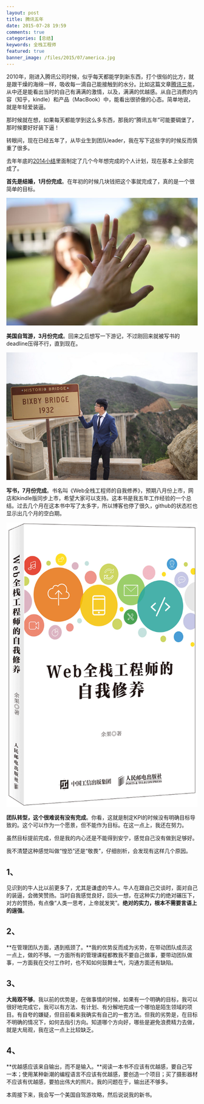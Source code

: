 ```yaml
---
layout: post
title: 腾讯五年
date: 2015-07-28 19:59
comments: true
categories: [总结]
keywords: 全栈工程师
featured: true
banner_image: /files/2015/07/america.jpg
---
```


​2010年，刚进入腾讯公司时候，似乎每天都能学到新东西，打个很俗的比方，就是跟干燥的海绵一样，吸收每一滴自己能接触到的水分。比如这篇文章[腾讯三年](/weblog/tencent-3-years/)，从中还是能看出当时的自己有满满的激情，以及，满满的优越感。从自己消费的内容（知乎，kindle）和产品（MacBook）中，能看出很骄傲的心态。简单地说，就是年轻爱装逼。

<!--more-->

那时候就在想，如果每天都能学到这么多东西，那我的“腾讯五年”可能要碉堡了，那时候要好好装下逼！

转眼间，现在已经五年了，从毕业生到团队leader，我在写下这些字的时候反而慎重了很多。

去年年底的[2014小结](/weblog/year-2014/)里面制定了几个今年想完成的个人计划，现在基本上全部完成了。

**首先是结婚，1月份完成**。在年初的时候几块钱把这个事就完成了，真的是一个很简单的目标。

![已婚！](/files/2015/07/married.jpg "已婚，叔叔不约！")

**美国自驾游，3月份完成**。回来之后想写一下游记，不过刚回来就被写书的deadline压得不行，直到现在。

![美国自驾游](/files/2015/07/america.jpg "美国自驾游")

**写书，7月份完成**。书名叫《Web全栈工程师的自我修养》，预期八月份上市，网店和kindle版同步上市，希望大家可以支持。这本书是我五年工作经验的一个总结。过去几个月在这本书中写了太多字，所以博客也停了很久，github的状态栏也显示出几个月的空白期。

![Web全栈工程师的自我修养，草稿](/files/2015/07/book.png "Web全栈工程师的自我修养，草稿")

**团队转型，这个很难说有没有完成**。你看，这就是制定KPI的时候没有明确目标导致的。这个可以作为一个愿景，但不能作为目标。在这一点上，我还在努力。

虽然目标提前完成，但是我的内心还是不能得到安宁，感觉自己没有做到足够好。

我不清楚这种感觉叫做“惶恐”还是“敬畏”，仔细剖析，会发现有这样几个原因。

1、
---

见识到的牛人比以前更多了，尤其是谦虚的牛人。牛人在跟自己交谈时，面对自己的装逼，会微笑赞扬。当时自我感觉良好，回头一想，在这种实力的绝对碾压下，对方的赞扬，有点像“人类一思考，上帝就发笑”。**绝对的实力，根本不需要言语上的逞强**。

2、
---

**在管理团队方面，遇到瓶颈了。**我的优势反而成为劣势，在带动团队成员这一点上，做的不够。一方面所有的管理课程都教我不要自己做事，要带动团队做事，一方面我在交付工作时，也不知如何鼓舞士气，沟通方面还有缺陷。

3、
---

**大局观不够**。我以前的优势是，在做事情的时候，如果有一个明确的目标，我可以很好地完成它，我可以有方法、有计划、有分解地完成一个哪怕是陌生领域的项目。有自夸的嫌疑，但目前看来我确实有自己的一套方法。但我的劣势是，在目标不明确的情况下，如何去指引方向。知道哪个方向好，哪些是避免浪费精力去做，就是大局观，我在这一点上比较缺乏。

4、
---

**优越感应该来自输出，而不是输入。**阅读一本书不应该有优越感，要自己写一本；使用某种新潮的编程语言不应该有优越感，要创造一个项目；买了摄影器材不应该有优越感，要拍出伟大的照片。我的问题在于，输出还不够多。

本周接下来，我会写一个美国自驾游攻略，然后说说我的新书。
